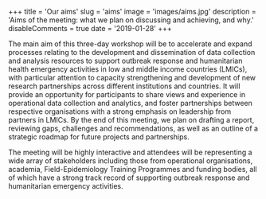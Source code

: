 +++
title = 'Our aims'
slug = 'aims'
image = 'images/aims.jpg'
description = 'Aims of the meeting: what we plan on discussing and achieving, and why.'
disableComments = true
date = '2019-01-28'
+++

The main aim of this three-day workshop will be to accelerate and expand
processes relating to the development and dissemination of data collection and
analysis resources to support outbreak response and humanitarian health
emergency activities in low and middle income countries (LMICs), with particular
attention to capacity strengthening and development of new research partnerships
across different institutions and countries. It will provide an opportunity for
participants to share views and experience in operational data collection and
analytics, and foster partnerships between respective organisations with a
strong emphasis on leadership from partners in LMICs. By the end of this
meeting, we plan on drafting a report, reviewing gaps, challenges and
recommendations, as well as an outline of a strategic roadmap for future
projects and partnerships.


The meeting will be highly interactive and attendees will be representing a wide
array of stakeholders including those from operational organisations, academia,
Field-Epidemiology Training Programmes and funding bodies, all of which have a
strong track record of supporting outbreak response and humanitarian emergency
activities.


